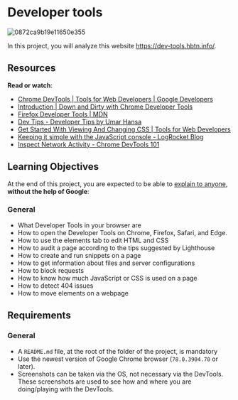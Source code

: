 # Developer tools
![0872ca9b19e11650e355](https://user-images.githubusercontent.com/90220978/181837922-7aea2fa4-05cd-464c-a435-b142c77d9a7c.jpeg)

<div class="panel panel-default" id="project-description">
  <div class="panel-body">
<p>In this project, you will analyze this website <a href="https://dev-tools.hbtn.info/#" title="https://dev-tools.hbtn.info/" target="_blank">https://dev-tools.hbtn.info/</a>.</p>

<h2>Resources</h2>

<p><strong>Read or watch</strong>:</p>

<ul>
<li><a href="https://developer.chrome.com/docs/devtools/" title="Chrome DevTools  |  Tools for Web Developers  |  Google Developers" target="_blank">Chrome DevTools  |  Tools for Web Developers  |  Google Developers</a></li>
<li><a href="https://blittle.github.io/chrome-dev-tools/" title="Introduction | Down and Dirty with Chrome Developer Tools" target="_blank">Introduction | Down and Dirty with Chrome Developer Tools</a></li>
<li><a href="https://firefox-source-docs.mozilla.org/devtools-user/index.html" title="Firefox Developer Tools | MDN" target="_blank">Firefox Developer Tools | MDN</a></li>
<li><a href="https://umaar.com/dev-tips/" title="Dev Tips - Developer Tips by Umar Hansa" target="_blank">Dev Tips - Developer Tips by Umar Hansa</a></li>
<li><a href="https://developer.chrome.com/docs/devtools/" title="Get Started With Viewing And Changing CSS  |  Tools for Web Developers" target="_blank">Get Started With Viewing And Changing CSS  |  Tools for Web Developers</a></li>
<li><a href="https://blog.logrocket.com/keeping-it-simple-with-the-javascript-console/" title="Keeping it simple with the JavaScript console - LogRocket Blog" target="_blank">Keeping it simple with the JavaScript console - LogRocket Blog</a></li>
<li><a href="https://www.youtube.com/watch?v=e1gAyQuIFQo&feature=youtu.be" title="Inspect Network Activity - Chrome DevTools 101" target="_blank">Inspect Network Activity - Chrome DevTools 101</a></li>
</ul>

<h2>Learning Objectives</h2>

<p>At the end of this project, you are expected to be able to <a href="https://fs.blog/feynman-learning-technique/" title="explain to anyone" target="_blank">explain to anyone</a>, <strong>without the help of Google</strong>:</p>

<h3>General</h3>

<ul>
<li>What Developer Tools in your browser are</li>
<li>How to open the Developer Tools on Chrome, Firefox, Safari, and Edge.</li>
<li>How to use the elements tab to edit HTML and CSS</li>
<li>How to audit a page according to the tips suggested by Lighthouse</li>
<li>How to create and run snippets on a page</li>
<li>How to get information about files and server configurations</li>
<li>How to block requests</li>
<li>How to know how much JavaScript or CSS is used on a page</li>
<li>How to detect 404 issues</li>
<li>How to move elements on a webpage</li>
</ul>

<h2>Requirements</h2>

<h3>General</h3>

<ul>
<li>A <code>README.md</code> file, at the root of the folder of the project, is mandatory</li>
<li>Use the newest version of Google Chrome browser (<code>78.0.3904.70</code> or later). </li>
<li>Screenshots can be taken via the OS, not necessary via the DevTools. These screenshots are used to see how and where you are doing/playing with the DevTools. </li>
</ul>

  </div>
</div>
